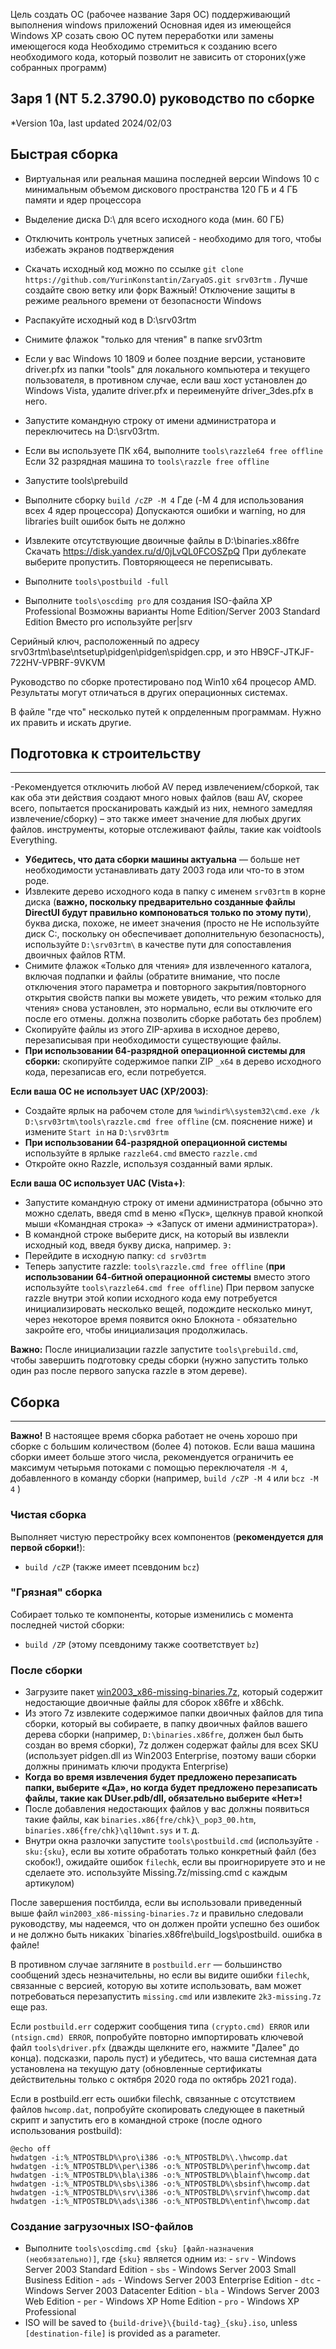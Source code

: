 Цель создать ОС (рабочее название Заря ОС) поддерживающий выполнения windows приложений
Основная идея из имеющейся Windows XP созать свою ОС путем переработки или замены имеющегося кода
Необходимо стремиться к созданию всего необходимого кода, который позволит не зависить от стороних(уже собранных программ)   

## Заря 1 (NT 5.2.3790.0) руководство по сборке
*Version 10a, last updated 2024/02/03

## Быстрая сборка

- Виртуальная или реальная машина последней версии Windows 10 с минимальным объемом дискового пространства 120 ГБ и 4 ГБ памяти и ядер процессора
- Выделение диска D:\ для всего исходного кода (мин. 60 ГБ)
- Отключить контроль учетных записей - необходимо для того, чтобы избежать экранов подтверждения
- Скачать исходный код можно по ссылке `git clone https://github.com/YurinKonstantin/ZaryaOS.git srv03rtm` . Лучше создайте свою ветку или форк
Важный! Отключение защиты в режиме реального времени от безопасности Windows
- Распакуйте исходный код в D:\srv03rtm
- Снимите флажок "только для чтения" в папке srv03rtm
- Если у вас Windows 10 1809 и более поздние версии, установите driver.pfx из папки "tools" для локального компьютера и текущего пользователя, в противном случае, если ваш хост установлен до Windows Vista, удалите driver.pfx и переименуйте driver_3des.pfx в него.
- Запустите командную строку от имени администратора и переключитесь на D:\srv03rtm.
- Если вы используете ПК x64, выполните `tools\razzle64 free offline` Если 32 разрядная машина то  `tools\razzle free offline`
- Запустите tools\prebuild
- Выполните сборку `build /cZP -M 4` Где (-M 4 для использования всех 4 ядер процессора)
Допускаются ошибки и warning, но для libraries built ошибок быть не должно

- Извлеките отсутствующие двоичные файлы в D:\binaries.x86fre Скачать https://disk.yandex.ru/d/0jLvQL0FCOSZpQ При дублекате выберите пропустить. Повторяющееся не переписывать.
- Выполните `tools\postbuild -full`
- Выполните `tools\oscdimg pro` для создания ISO-файла XP Professional Возможны варианты Home Edition/Server 2003 Standard Edition  Вместо pro используйте per|srv

Серийный ключ, расположенный по адресу srv03rtm\base\ntsetup\pidgen\pidgen\spidgen.cpp, и это HB9CF-JTKJF-722HV-VPBRF-9VKVM

Руководство по сборке протестировано под Win10 x64 процесор AMD. Результаты могут отличаться в других операционных системах.

В файле "где что" несколько путей к опрделенным программам. Нужно их править и искать другие.

## Подготовка к строительству
---

-Рекомендуется отключить любой AV перед извлечением/сборкой, так как оба эти действия создают много новых файлов (ваш AV, скорее всего, попытается просканировать каждый из них, немного замедляя извлечение/сборку) – это также имеет значение для любых других файлов. инструменты, которые отслеживают файлы, такие как voidtools Everything.
- **Убедитесь, что дата сборки машины актуальна** — больше нет необходимости устанавливать дату 2003 года или что-то в этом роде.
- Извлеките дерево исходного кода в папку с именем `srv03rtm` в корне диска (**важно, поскольку предварительно созданные файлы DirectUI будут правильно компоноваться только по этому пути**), буква диска, похоже, не имеет значения (просто не Не используйте диск C:\, поскольку он обеспечивает дополнительную безопасность), используйте `D:\srv03rtm\` в качестве пути для сопоставления двоичных файлов RTM.
- Снимите флажок «Только для чтения» для извлеченного каталога, включая подпапки и файлы (обратите внимание, что после отключения этого параметра и повторного закрытия/повторного открытия свойств папки вы можете увидеть, что режим «только для чтения» снова установлен, это нормально, если вы отключите его после его отмены. должна позволить сборке работать без проблем)
- Скопируйте файлы из этого ZIP-архива в исходное дерево, перезаписывая при необходимости существующие файлы.
- **При использовании 64-разрядной операционной системы для сборки:** скопируйте содержимое папки ZIP `_x64` в дерево исходного кода, перезаписав его, если потребуется.

**Если ваша ОС не использует UAC (XP/2003)**:
- Создайте ярлык на рабочем столе для `%windir%\system32\cmd.exe /k D:\srv03rtm\tools\razzle.cmd free offline` (см. пояснение ниже) и измените `Start in` на `D:\srv03rtm`
- **При использовании 64-разрядной операционной системы** используйте в ярлыке `razzle64.cmd` вместо `razzle.cmd`
- Откройте окно Razzle, используя созданный вами ярлык.

**Если ваша ОС использует UAC (Vista+)**:
- Запустите командную строку от имени администратора (обычно это можно сделать, введя cmd в меню «Пуск», щелкнув правой кнопкой мыши «Командная строка» -> «Запуск от имени администратора»).
- В командной строке выберите диск, на который вы извлекли исходный код, введя букву диска, например. `Э:`
- Перейдите в исходную папку: `cd srv03rtm`
- Теперь запустите razzle: `tools\razzle.cmd free offline` (**при использовании 64-битной операционной системы** вместо этого используйте `tools\razzle64.cmd free offline`)
При первом запуске razzle внутри этой копии исходного кода ему потребуется инициализировать несколько вещей, подождите несколько минут, через некоторое время появится окно Блокнота - обязательно закройте его, чтобы инициализация продолжилась.

**Важно:** После инициализации razzle запустите `tools\prebuild.cmd`, чтобы завершить подготовку среды сборки (нужно запустить только один раз после первого запуска razzle в этом дереве).

## Сборка
---

**Важно!** В настоящее время сборка работает не очень хорошо при сборке с большим количеством (более 4) потоков. Если ваша машина сборки имеет больше этого числа, рекомендуется ограничить ее максимум четырьмя потоками с помощью переключателя `-M 4`, добавленного в команду сборки (например, `build /cZP -M 4` или `bcz -M 4` )

### Чистая сборка

Выполняет чистую перестройку всех компонентов (**рекомендуется для первой сборки!**):

   - `build /cZP` (также имеет псевдоним `bcz`)

### "Грязная" сборка

Собирает только те компоненты, которые изменились с момента последней чистой сборки:

   - `build /ZP` (этому псевдониму также соответствует `bz`)

### После сборки

   - Загрузите пакет [win2003_x86-missing-binaries.7z](https://gofile.io/d/SvWudI), который содержит недостающие двоичные файлы для сборок x86fre и x86chk.
   - Из этого 7z извлеките содержимое папки двоичных файлов для типа сборки, который вы собираете, в папку двоичных файлов вашего дерева сборки (например, `D:\binaries.x86fre`, должен был быть создан во время сборки), 7z должен содержат файлы для всех SKU (использует pidgen.dll из Win2003 Enterprise, поэтому ваши сборки должны принимать ключи продукта Enterprise)
   - **Когда во время извлечения будет предложено перезаписать папки, выберите «Да», но когда будет предложено перезаписать файлы, такие как DUser.pdb/dll, обязательно выберите «Нет»!**
   - После добавления недостающих файлов у вас должны появиться такие файлы, как `binaries.x86{fre/chk}\_pop3_00.htm`, `binaries.x86{fre/chk}\ql10wnt.sys` и т. д.
   - Внутри окна разлочки запустите `tools\postbuild.cmd` (используйте `-sku:{sku}`, если вы хотите обработать только конкретный файл (без скобок!), ожидайте ошибок `filechk`, если вы проигнорируете это и не сделаете это. используйте Missing.7z/missing.cmd с каждым артикулом)

После завершения постбилда, если вы использовали приведенный выше файл `win2003_x86-missing-binaries.7z` и правильно следовали руководству, мы надеемся, что он должен пройти успешно без ошибок и не должно быть никаких `binaries.x86fre\build_logs\postbuild. ошибка в файле!

В противном случае загляните в `postbuild.err` — большинство сообщений здесь незначительны, но если вы видите ошибки `filechk`, связанные с версией, которую вы хотите использовать, вам может потребоваться перезапустить `missing.cmd` или извлеките `2k3-missing.7z` еще раз.

Если `postbuild.err` содержит сообщения типа `(crypto.cmd) ERROR` или `(ntsign.cmd) ERROR`, попробуйте повторно импортировать ключевой файл `tools\driver.pfx` (дважды щелкните его, нажмите "Далее" до конца). подсказки, пароль пуст) и убедитесь, что ваша системная дата установлена на текущую дату (обновленные сертификаты действительны только с октября 2020 года по октябрь 2021 года).

Если в postbuild.err есть ошибки filechk, связанные с отсутствием файлов `hwcomp.dat`, попробуйте скопировать следующее в пакетный скрипт и запустить его в командной строке (после одного использования postbuild):
```
@echo off
hwdatgen -i:%_NTPOSTBLD%\pro\i386 -o:%_NTPOSTBLD%\.\hwcomp.dat
hwdatgen -i:%_NTPOSTBLD%\per\i386 -o:%_NTPOSTBLD%\perinf\hwcomp.dat
hwdatgen -i:%_NTPOSTBLD%\bla\i386 -o:%_NTPOSTBLD%\blainf\hwcomp.dat
hwdatgen -i:%_NTPOSTBLD%\sbs\i386 -o:%_NTPOSTBLD%\sbsinf\hwcomp.dat
hwdatgen -i:%_NTPOSTBLD%\srv\i386 -o:%_NTPOSTBLD%\srvinf\hwcomp.dat
hwdatgen -i:%_NTPOSTBLD%\ads\i386 -o:%_NTPOSTBLD%\entinf\hwcomp.dat
```

### Создание загрузочных ISO-файлов

   - Выполните `tools\oscdimg.cmd {sku} [файл-назначения (необязательно)]`, где `{sku}` является одним из:
    - `srv` - Windows Server 2003 Standard Edition
    - `sbs` - Windows Server 2003 Small Business Edition
    - `ads` - Windows Server 2003 Enterprise Edition
    - `dtc` - Windows Server 2003 Datacenter Edition
    - `bla` - Windows Server 2003 Web Edition
    - `per` - Windows XP Home Edition
    - `pro` - Windows XP Professional
  - ISO will be saved to `{build-drive}\{build-tag}_{sku}.iso`, unless `[destination-file]` is provided as a parameter.
